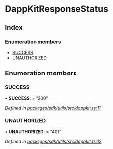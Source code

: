 # DappKitResponseStatus

## Index

### Enumeration members

* [SUCCESS]()
* [UNAUTHORIZED]()

## Enumeration members

### SUCCESS

• **SUCCESS**: = "200"

_Defined in_ [_packages/sdk/utils/src/dappkit.ts:11_](https://github.com/celo-org/celo-monorepo/blob/master/packages/sdk/utils/src/dappkit.ts#L11)

### UNAUTHORIZED

• **UNAUTHORIZED**: = "401"

_Defined in_ [_packages/sdk/utils/src/dappkit.ts:12_](https://github.com/celo-org/celo-monorepo/blob/master/packages/sdk/utils/src/dappkit.ts#L12)

